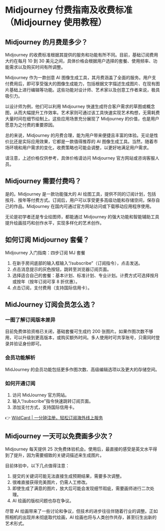 # Midjourney 付费指南及收费标准（Midjourney 使用教程）

## Midjourney 的月费是多少？

Midjourney 的收费标准根据其提供的服务和功能有所不同。目前，基础订阅费用大约在每月 10 到 30 美元之间，具体价格会根据用户选择的套餐、使用频率、功能需求以及购买时间有所调整。

Midjourney 作为一款创意 AI 图像生成工具，其月费涵盖了全面的服务。用户支付费用后，即可享受强大的图像生成能力，包括根据文字描述生成图片、在现有图片基础上进行编辑等功能。这些功能对设计师、艺术家以及创意工作者来说，极具吸引力。

以设计师为例，他们可以利用 Midjourney 快速生成符合客户需求的草图或概念图，从而大幅提升工作效率。艺术家则可通过该工具快速实现艺术构想，无需耗费大量时间在细节绘制上。这些应用场景充分展现了 Midjourney 的价值，也是用户愿意为之付费的重要原因。

总的来说，Midjourney 的月费合理，能为用户带来便捷且丰富的体验。无论是性价比还是实际应用效果，它都是一款值得推荐的 AI 图像生成工具。当然，随着市场环境和用户需求的变化，收费策略也可能会调整，以更好地满足用户需求。

请注意，上述价格仅供参考，具体价格请访问 Midjourney 官方网站或咨询客服人员。

## Midjourney 需要付费吗？

是的。Midjourney 是一款功能强大的 AI 绘图工具，提供不同的订阅计划，包括按月、按年等付费方式。订阅后，用户可以享受更多高级功能和存储空间，保存自己的作品。Midjourney 在国内可通过官方网站访问或下载移动应用程序使用。

无论是初学者还是专业绘图师，都能通过 Midjourney 的强大功能和智能辅助工具提升绘画技巧和创作水平，实现多样化的艺术创作。

## 如何订阅 Midjourney 套餐？

Midjourney 入门指南：四步订阅 MJ 套餐

1. 在新手房间底部的输入框输入“/subscribe”（订阅指令），点击发送。
2. 点击消息提示的灰色按钮，跳转至浏览器订阅页面。
3. 选择适合自己的套餐：基本计划、标准计划、专业计划。计费方式可选择按月或按年（按年订阅可享 8 折优惠）。
4. 点击订阅，支付费用（支持国际信用卡）。

## MidJourney 订阅会员怎么选？

### 一图了解订阅版本差异

目前免费体验资格已关闭，基础套餐可生成约 200 张图片。如果作图次数不够用，可以升级到更高版本，或购买额外时间。多人使用时可共享账号，只需同时登录并验证身份即可。

### 会员功能解析

MidJourney 的会员功能包括更多作图次数、高级编辑选项以及更大的存储空间。

### 如何开通订阅

1. 访问 MidJourney 官方网站。
2. 输入“/subscribe”指令快速跳转订阅页面。
3. 添加支付方式，支持国际信用卡。

👉 [WildCard | 一分钟注册，轻松订阅海外线上服务](https://bbtdd.com/WildCard)

## Midjourney 一天可以免费画多少次？

Midjourney 每天提供 25 次免费体验机会。使用后，最直接的感受是英文水平得到了提升，因为需要细致的关键词描述来生成图片。

目前体验中，以下几点值得注意：

1. 提交的关键词可能无法直接生成预期结果，需要多次调整。
2. 很难直接获得完美图片，仍需人工修改。
3. 即使生成了满意的图片，放大后可能会发现细节瑕疵，需要画师进行二次处理。
4. AI 绘画的版权问题也存在争议。

尽管 AI 绘画带来了一些讨论和争议，但技术的进步往往伴随着行业的调整。正如照相机的出现并未彻底取代绘画，AI 绘画也将与人类创作共存，甚至衍生出新的艺术形式。